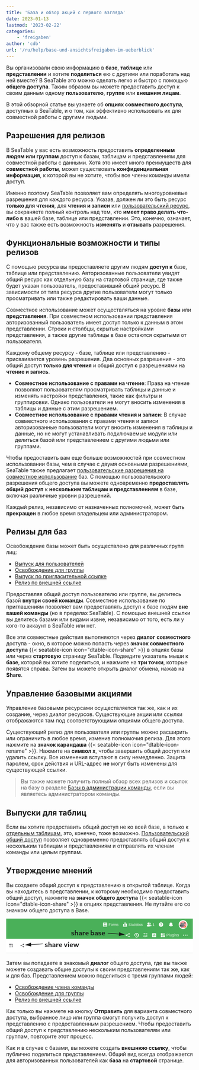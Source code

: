 ```yaml
---
title: 'База и обзор акций с первого взгляда'
date: 2023-01-13
lastmod: '2023-02-22'
categories:
    - 'freigaben'
author: 'cdb'
url: '/ru/help/base-und-ansichtsfreigaben-im-ueberblick'
---
```


Вы организовали свою информацию в **базе**, **таблице** или **представлении** и хотите **поделиться** ею с другими или поработать над ней вместе? В SeaTable это можно сделать легко и быстро с помощью **общего доступа**. Таким образом вы можете предоставить доступ к своим данным одному **пользователю**, **группе** или **внешним лицам**.

В этой обзорной статье вы узнаете об **опциях совместного доступа**, доступных в SeaTable, и о том, как эффективно использовать их для совместной работы с другими людьми.

## Разрешения для релизов

В SeaTable у вас есть возможность предоставить **определенным людям или группам** доступ к базам, таблицам и представлениям для совместной работы с данными. Хотя это имеет много преимуществ для **совместной работы**, может существовать **конфиденциальная информация**, к которой вы не хотите, чтобы все члены команды имели доступ.

Именно поэтому SeaTable позволяет вам определять многоуровневые разрешения для каждого ресурса. Указав, должен ли это быть ресурс **только для чтения**, для **чтения и записи** или [пользовательский ресурс](https://seatable.io/ru/docs/freigaben/benutzerdefinierte-freigabe-erstellen/), вы сохраняете полный контроль над тем, кто **имеет право делать что-либо в** вашей базе, таблице или представлении. Это, конечно, означает, что у вас также есть возможность **изменять** и **отзывать** разрешения.

## Функциональные возможности и типы релизов

С помощью ресурса вы предоставляете другим людям **доступ к** базе, таблице или представлению. Авторизованные пользователи увидят общий ресурс как отдельную базу на стартовой странице, где также будет указан пользователь, предоставивший общий ресурс. В зависимости от типа ресурса другие пользователи могут только просматривать или также редактировать ваши данные.

Совместное использование может осуществляться на уровне **базы** или **представления**. При совместном использовании представления авторизованный пользователь имеет доступ только к данным в этом представлении. Строки и столбцы, скрытые настройками представления, а также другие таблицы в базе остаются скрытыми от пользователя.

Каждому общему ресурсу - базе, таблице или представлению - присваивается уровень разрешения. Два основных разрешения - это общий доступ **только для чтения** и общий доступ **с** разрешениями на **чтение и запись**.

- **Совместное использование с правами на чтение**: Права на чтение позволяют пользователям просматривать таблицы и данные и изменять настройки представления, такие как фильтры и группировки. Однако пользователи не могут вносить изменения в таблицы и данные с этим разрешением.
- **Совместное использование с правами чтения и записи**: В случае совместного использования с правами чтения и записи авторизованные пользователи могут вносить изменения в таблицы и данные, но не могут устанавливать подключаемые модули или делиться базой или представлением с другими людьми или группами.

Чтобы предоставить вам еще больше возможностей при совместном использовании базы, чем в случае с двумя основными разрешениями, SeaTable также предлагает [пользовательские разрешения на совместное использование](https://seatable.io/ru/docs/freigaben/benutzerdefinierte-freigabe-erstellen/) баз. С помощью пользовательского разрешения общего доступа вы можете одновременно **предоставлять общий доступ** к **нескольким таблицам и представлениям** в базе, включая различные уровни разрешений.

Каждый релиз, независимо от назначенных полномочий, может быть **прекращен** в любое время владельцем или администратором.

## Релизы для баз

Освобождение базы может быть осуществлено для различных групп лиц:

- [Выпуск для пользователей](https://seatable.io/ru/docs/freigabelinks/anlegen-einer-benutzerfreigabe/)
- [Освобождение для группы](https://seatable.io/ru/docs/freigabelinks/freigabe-einer-base-an-eine-gruppe/)
- [Выпуск по пригласительной ссылке](https://seatable.io/ru/docs/freigabelinks/einladungs-link-erklaert/)
- [Релиз по внешней ссылке](https://seatable.io/ru/docs/freigabelinks/externer-link-erklaert/)

Предоставляя общий доступ пользователю или группе, вы делитесь базой **внутри своей команды**. Совместное использование по приглашениям позволяет вам предоставлять доступ к базе людям **вне вашей команды** (но в пределах SeaTable). С помощью внешней ссылки вы делитесь базами или видами извне, независимо от того, есть ли у кого-то аккаунт в SeaTable или нет.

Все эти совместные действия выполняются через **диалог** **совместного** доступа - окно, в которое можно попасть через **значок совместного доступа** {{< seatable-icon icon="dtable-icon-share" >}} в опциях базы или через **стартовую** страницу SeaTable. Подведите указатель мыши к **базе**, которой вы хотите поделиться, и нажмите на **три точки**, которые появятся справа. Затем вы можете открыть диалог обмена, нажав на **Share**.

## Управление базовыми акциями

Управление базовыми ресурсами осуществляется так же, как и их создание, через диалог ресурсов. Существующие акции или ссылки отображаются там под соответствующими опциями общего доступа.

Существующий релиз для пользователя или группы можно расширить или ограничить в любое время, изменив полномочия релиза. Для этого нажмите на **значок карандаша** {{< seatable-icon icon="dtable-icon-rename" >}}. Нажмите на **символ x**, чтобы завершить общий доступ или удалить ссылку. Все изменения вступают в силу немедленно. Защита паролем, срок действия и URL-адрес **не** могут быть изменены для существующей ссылки.

> Вы также можете получить полный обзор всех релизов и ссылок на базу в разделе [Базы в администрации команды](https://seatable.io/ru/docs/teamverwaltung/bases-in-der-teamverwaltung/), если вы являетесь администратором команды.

## Выпуски для таблиц

Если вы хотите предоставить общий доступ не ко всей базе, а только к [отдельным таблицам](https://seatable.io/ru/docs/freigaben/einzelne-tabellenblaetter-einer-base-freigeben/), это, конечно, тоже возможно. [Пользовательский общий доступ](https://seatable.io/ru/docs/berechtigungen/benutzerdefinierte-freigabe-erstellen/) позволяет одновременно предоставлять общий доступ к нескольким таблицам и представлениям и отправлять их членам команды или целым группам.

## Утверждение мнений

Вы создаете общий доступ к представлению в открытой таблице. Когда вы находитесь в представлении, к которому необходимо предоставить общий доступ, нажмите на **значок общего доступа** {{< seatable-icon icon="dtable-icon-share" >}} в опциях представления. Не путайте его со значком общего доступа в Base.

![Совместное использование иконок в базе](images/share-icons-new-1.png)

Затем вы попадаете в знакомый **диалог** общего доступа, где вы также можете создавать общие доступы к своим представлениям так же, как и для баз. Представлением можно поделиться с тремя группами людей:

- [Освобождение члена команды](https://seatable.io/ru/docs/ansichtsfreigaben/freigabe-einer-ansicht-an-ein-teammitglied/)
- [Освобождение для группы](https://seatable.io/ru/docs/ansichtsfreigaben/freigabe-einer-ansicht-an-eine-gruppe/)
- [Релиз по внешней ссылке](https://seatable.io/ru/docs/ansichtsfreigaben/externen-link-fuer-eine-ansicht-erstellen/)

Как только вы нажмете на кнопку **Отправить** для варианта совместного доступа, выбранное лицо или группа смогут получить доступ к представлению с предоставленным разрешением. Чтобы предоставить общий доступ к представлению нескольким пользователям или группам, повторите этот процесс.

Как и в случае с базами, вы можете создать **внешнюю ссылку**, чтобы публично поделиться представлением. Общий вид всегда отображается для авторизованных пользователей как **база** на **стартовой** странице.
